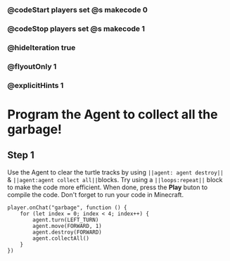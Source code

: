 ### @codeStart players set @s makecode 0
### @codeStop players set @s makecode 1

### @hideIteration true 
### @flyoutOnly 1
### @explicitHints 1


# Program the Agent to collect all the garbage!

## Step 1
Use the Agent to clear the turtle tracks by using ``||agent: agent destroy||`` & ``||agent:agent collect all||``blocks. Try using a ``||loops:repeat||`` block to make the code more efficient. When done, press the **Play** buton to compile the code. Don't forget to run your code in Minecraft. 


```ghost
player.onChat("garbage", function () {
    for (let index = 0; index < 4; index++) {
        agent.turn(LEFT_TURN)
        agent.move(FORWARD, 1)
        agent.destroy(FORWARD)
        agent.collectAll()
    }
})
```
